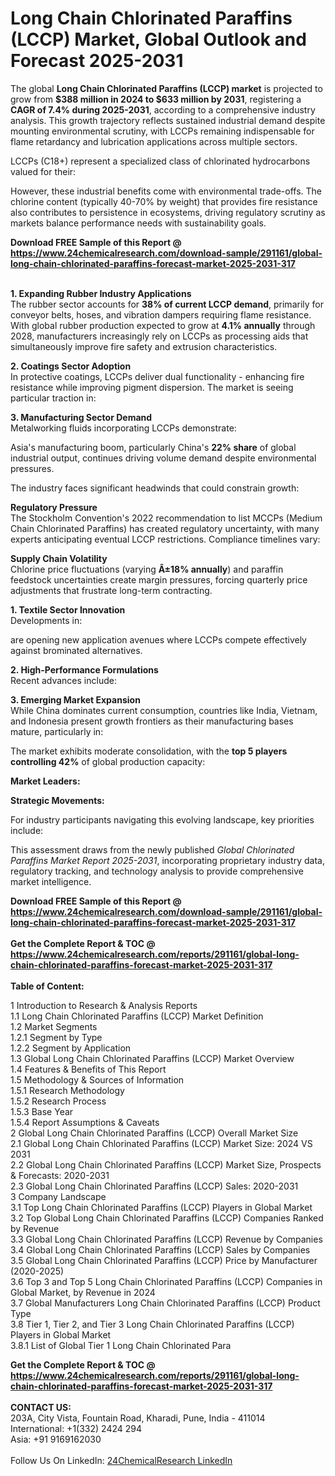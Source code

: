 <h1>Long Chain Chlorinated Paraffins (LCCP) Market, Global Outlook and Forecast 2025-2031</h1><p>The global <strong>Long Chain Chlorinated Paraffins (LCCP) market</strong> is projected to grow from <strong>$388 million in 2024 to $633 million by 2031</strong>, registering a <strong>CAGR of 7.4% during 2025-2031</strong>, according to a comprehensive industry analysis. This growth trajectory reflects sustained industrial demand despite mounting environmental scrutiny, with LCCPs remaining indispensable for flame retardancy and lubrication applications across multiple sectors.</p><p>LCCPs (C18+) represent a specialized class of chlorinated hydrocarbons valued for their:</p><p>However, these industrial benefits come with environmental trade-offs. The chlorine content (typically 40-70% by weight) that provides fire resistance also contributes to persistence in ecosystems, driving regulatory scrutiny as markets balance performance needs with sustainability goals.</p><div><b>Download FREE Sample of this Report @ 
            <a href="https://www.24chemicalresearch.com/download-sample/291161/global-long-chain-chlorinated-paraffins-forecast-market-2025-2031-317">
            https://www.24chemicalresearch.com/download-sample/291161/global-long-chain-chlorinated-paraffins-forecast-market-2025-2031-317</a></b></div><br><p><strong>1. Expanding Rubber Industry Applications</strong><br>
The rubber sector accounts for <strong>38% of current LCCP demand</strong>, primarily for conveyor belts, hoses, and vibration dampers requiring flame resistance. With global rubber production expected to grow at <strong>4.1% annually</strong> through 2028, manufacturers increasingly rely on LCCPs as processing aids that simultaneously improve fire safety and extrusion characteristics.</p><p><strong>2. Coatings Sector Adoption</strong><br>
In protective coatings, LCCPs deliver dual functionality - enhancing fire resistance while improving pigment dispersion. The market is seeing particular traction in:</p><p><strong>3. Manufacturing Sector Demand</strong><br>
Metalworking fluids incorporating LCCPs demonstrate:</p><p>Asia's manufacturing boom, particularly China's <strong>22% share</strong> of global industrial output, continues driving volume demand despite environmental pressures.</p><p>The industry faces significant headwinds that could constrain growth:</p><p><strong>Regulatory Pressure</strong><br>
The Stockholm Convention's 2022 recommendation to list MCCPs (Medium Chain Chlorinated Paraffins) has created regulatory uncertainty, with many experts anticipating eventual LCCP restrictions. Compliance timelines vary:</p><p><strong>Supply Chain Volatility</strong><br>
Chlorine price fluctuations (varying <strong>Â±18% annually</strong>) and paraffin feedstock uncertainties create margin pressures, forcing quarterly price adjustments that frustrate long-term contracting.</p><p><strong>1. Textile Sector Innovation</strong><br>
Developments in:</p><p>are opening new application avenues where LCCPs compete effectively against brominated alternatives.</p><p><strong>2. High-Performance Formulations</strong><br>
Recent advances include:</p><p><strong>3. Emerging Market Expansion</strong><br>
While China dominates current consumption, countries like India, Vietnam, and Indonesia present growth frontiers as their manufacturing bases mature, particularly in:</p><p>The market exhibits moderate consolidation, with the <strong>top 5 players controlling 42%</strong> of global production capacity:</p><p><strong>Market Leaders:</strong></p><p><strong>Strategic Movements:</strong></p><p>For industry participants navigating this evolving landscape, key priorities include:</p><p>This assessment draws from the newly published <em>Global Chlorinated Paraffins Market Report 2025-2031</em>, incorporating proprietary industry data, regulatory tracking, and technology analysis to provide comprehensive market intelligence.</p><div><b>Download FREE Sample of this Report @ 
            <a href="https://www.24chemicalresearch.com/download-sample/291161/global-long-chain-chlorinated-paraffins-forecast-market-2025-2031-317">
            https://www.24chemicalresearch.com/download-sample/291161/global-long-chain-chlorinated-paraffins-forecast-market-2025-2031-317</a></b></div><br><div><b>Get the Complete Report & TOC @ 
            <a href="https://www.24chemicalresearch.com/reports/291161/global-long-chain-chlorinated-paraffins-forecast-market-2025-2031-317">
            https://www.24chemicalresearch.com/reports/291161/global-long-chain-chlorinated-paraffins-forecast-market-2025-2031-317</a></b></div><br>
            <b>Table of Content:</b><p>1 Introduction to Research & Analysis Reports<br />
 1.1 Long Chain Chlorinated Paraffins (LCCP) Market Definition<br />
 1.2 Market Segments<br />
 1.2.1 Segment by Type<br />
 1.2.2 Segment by Application<br />
 1.3 Global Long Chain Chlorinated Paraffins (LCCP) Market Overview<br />
 1.4 Features & Benefits of This Report<br />
 1.5 Methodology & Sources of Information<br />
 1.5.1 Research Methodology<br />
 1.5.2 Research Process<br />
 1.5.3 Base Year<br />
 1.5.4 Report Assumptions & Caveats<br />
2 Global Long Chain Chlorinated Paraffins (LCCP) Overall Market Size<br />
 2.1 Global Long Chain Chlorinated Paraffins (LCCP) Market Size: 2024 VS 2031<br />
 2.2 Global Long Chain Chlorinated Paraffins (LCCP) Market Size, Prospects & Forecasts: 2020-2031<br />
 2.3 Global Long Chain Chlorinated Paraffins (LCCP) Sales: 2020-2031<br />
3 Company Landscape<br />
 3.1 Top Long Chain Chlorinated Paraffins (LCCP) Players in Global Market<br />
 3.2 Top Global Long Chain Chlorinated Paraffins (LCCP) Companies Ranked by Revenue<br />
 3.3 Global Long Chain Chlorinated Paraffins (LCCP) Revenue by Companies<br />
 3.4 Global Long Chain Chlorinated Paraffins (LCCP) Sales by Companies<br />
 3.5 Global Long Chain Chlorinated Paraffins (LCCP) Price by Manufacturer (2020-2025)<br />
 3.6 Top 3 and Top 5 Long Chain Chlorinated Paraffins (LCCP) Companies in Global Market, by Revenue in 2024<br />
 3.7 Global Manufacturers Long Chain Chlorinated Paraffins (LCCP) Product Type<br />
 3.8 Tier 1, Tier 2, and Tier 3 Long Chain Chlorinated Paraffins (LCCP) Players in Global Market<br />
 3.8.1 List of Global Tier 1 Long Chain Chlorinated Para</p><div><b>Get the Complete Report & TOC @ 
            <a href="https://www.24chemicalresearch.com/reports/291161/global-long-chain-chlorinated-paraffins-forecast-market-2025-2031-317">
            https://www.24chemicalresearch.com/reports/291161/global-long-chain-chlorinated-paraffins-forecast-market-2025-2031-317</a></b></div><br><b>CONTACT US:</b><br>
            203A, City Vista, Fountain Road, Kharadi, Pune, India - 411014<br>
            International: +1(332) 2424 294<br>
            Asia: +91 9169162030 <br><br>
            Follow Us On LinkedIn: <a href="https://www.linkedin.com/company/24chemicalresearch/">24ChemicalResearch LinkedIn</a>